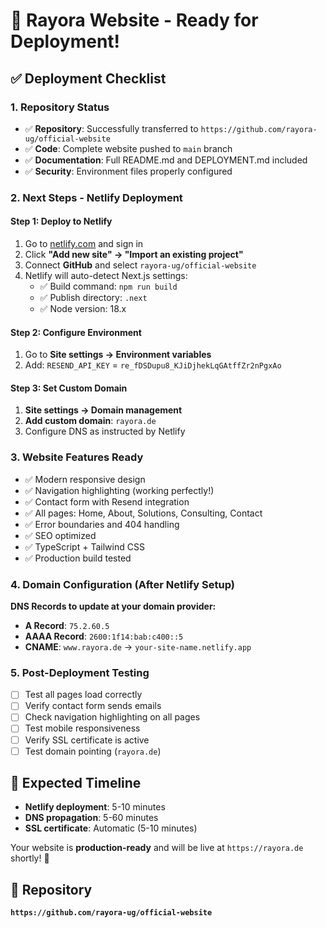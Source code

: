 # 🚀 Rayora Website - Ready for Deployment!

## ✅ **Deployment Checklist**

### **1. Repository Status**
- ✅ **Repository**: Successfully transferred to `https://github.com/rayora-ug/official-website`
- ✅ **Code**: Complete website pushed to `main` branch
- ✅ **Documentation**: Full README.md and DEPLOYMENT.md included
- ✅ **Security**: Environment files properly configured

### **2. Next Steps - Netlify Deployment**

#### **Step 1: Deploy to Netlify**
1. Go to [netlify.com](https://netlify.com) and sign in
2. Click **"Add new site" → "Import an existing project"**
3. Connect **GitHub** and select `rayora-ug/official-website`
4. Netlify will auto-detect Next.js settings:
   - ✅ Build command: `npm run build`
   - ✅ Publish directory: `.next`
   - ✅ Node version: 18.x

#### **Step 2: Configure Environment**
1. Go to **Site settings → Environment variables**
2. Add: `RESEND_API_KEY` = `re_fDSDupu8_KJiDjhekLqGAtffZr2nPgxAo`

#### **Step 3: Set Custom Domain**
1. **Site settings → Domain management**
2. **Add custom domain**: `rayora.de`
3. Configure DNS as instructed by Netlify

### **3. Website Features Ready**
- ✅ Modern responsive design
- ✅ Navigation highlighting (working perfectly!)
- ✅ Contact form with Resend integration
- ✅ All pages: Home, About, Solutions, Consulting, Contact
- ✅ Error boundaries and 404 handling
- ✅ SEO optimized
- ✅ TypeScript + Tailwind CSS
- ✅ Production build tested

### **4. Domain Configuration (After Netlify Setup)**
**DNS Records to update at your domain provider:**
- **A Record**: `75.2.60.5`
- **AAAA Record**: `2600:1f14:bab:c400::5`
- **CNAME**: `www.rayora.de` → `your-site-name.netlify.app`

### **5. Post-Deployment Testing**
- [ ] Test all pages load correctly
- [ ] Verify contact form sends emails
- [ ] Check navigation highlighting on all pages
- [ ] Test mobile responsiveness
- [ ] Verify SSL certificate is active
- [ ] Test domain pointing (`rayora.de`)

## 🎯 **Expected Timeline**
- **Netlify deployment**: 5-10 minutes
- **DNS propagation**: 5-60 minutes
- **SSL certificate**: Automatic (5-10 minutes)

Your website is **production-ready** and will be live at `https://rayora.de` shortly! 🌟

## 🔗 **Repository**
**`https://github.com/rayora-ug/official-website`**
